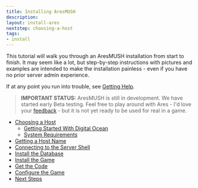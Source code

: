 ```yaml
---
title: Installing AresMUSH
description:
layout: install-ares
nextstep: choosing-a-host
tags: 
- install
---
```


This tutorial will walk you through an AresMUSH installation from start to finish. It may seem like a lot, but step-by-step instructions with pictures and examples are intended to make the installation painless - even if you have no prior server admin experience.

If at any point you run into trouble, see [Getting Help](/feedback).

> **IMPORTANT STATUS:**  AresMUSH is still in development.  We have started early Beta testing.  Feel free to play around with Ares - I'd love your [feedback](/feedback) - but it is not yet ready to be used for real in a game.


* [Choosing a Host](/install-ares/choosing-a-host)
    * [Getting Started With Digital Ocean](/install-ares/digital-ocean)
    * [System Requirements](/install-ares/system-requirements)
* [Getting a Host Name](/install-ares/getting-a-hostname)
* [Connecting to the Server Shell](/install-ares/server-shell)
* [Install the Database](/install-ares/install-db)
* [Install the Game](/install-ares/install-game)
* [Get the Code](/install-ares/get-the-code)
* [Configure the Game](/install-ares/basic-config)
* [Next Steps](/install-ares/next-steps)
